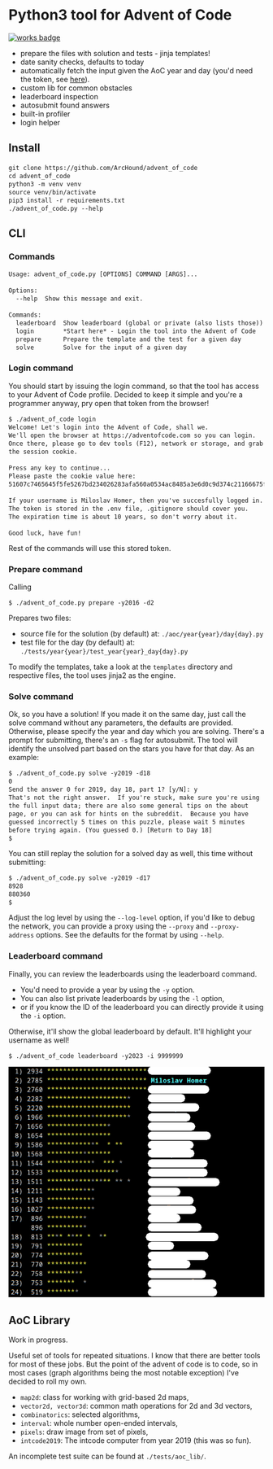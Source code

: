 Python3 tool for Advent of Code
===============================

[![works badge](https://cdn.jsdelivr.net/gh/nikku/works-on-my-machine@v0.2.0/badge.svg)](https://github.com/nikku/works-on-my-machine)

 - prepare the files with solution and tests - jinja templates!
 - date sanity checks, defaults to today
 - automatically fetch the input given the AoC year and day (you'd need the token, see [here](https://github.com/wimglenn/advent-of-code-wim/issues/1)).
 - custom lib for common obstacles
 - leaderboard inspection
 - autosubmit found answers
 - built-in profiler
 - login helper


Install
-------

    git clone https://github.com/ArcHound/advent_of_code
    cd advent_of_code
    python3 -m venv venv
    source venv/bin/activate
    pip3 install -r requirements.txt
    ./advent_of_code.py --help


CLI
---

### Commands

    Usage: advent_of_code.py [OPTIONS] COMMAND [ARGS]...
    
    Options:
      --help  Show this message and exit.
    
    Commands:
      leaderboard  Show leaderboard (global or private (also lists those))
      login        *Start here* - Login the tool into the Advent of Code
      prepare      Prepare the template and the test for a given day
      solve        Solve for the input of a given day
    
### Login command

You should start by issuing the login command, so that the tool has access to your Advent of Code profile. 
Decided to keep it simple and you're a programmer anyway, pry open that token from the browser!

    $ ./advent_of_code login
    Welcome! Let's login into the Advent of Code, shall we.
    We'll open the browser at https://adventofcode.com so you can login.
    Once there, please go to dev tools (F12), network or storage, and grab the session cookie.
     
    Press any key to continue...
    Please paste the cookie value here: 51607c7465645f5fe5267bd234026283afa560a0534ac8485a3e6d0c9d374c21166675f836667e3ef47d2e5237e41337dac74ba7c4b313edd53ffb7b7d273546
     
    If your username is Miloslav Homer, then you've succesfully logged in.
    The token is stored in the .env file, .gitignore should cover you.
    The expiration time is about 10 years, so don't worry about it.
     
    Good luck, have fun!
 
Rest of the commands will use this stored token.

### Prepare command

Calling 

    $ ./advent_of_code.py prepare -y2016 -d2

Prepares two files:  

 - source file for the solution (by default) at: `./aoc/year{year}/day{day}.py`
 - test file for the day (by default) at: `./tests/year{year}/test_year{year}_day{day}.py`

To modify the templates, take a look at the `templates` directory and respective files, the tool uses jinja2 as the engine.

### Solve command

Ok, so you have a solution! 
If you made it on the same day, just call the solve command without any parameters, the defaults are provided. 
Otherwise, please specify the year and day which you are solving.
There's a prompt for submitting, there's an `-s` flag for autosubmit.
The tool will identify the unsolved part based on the stars you have for that day.
As an example:

    $ ./advent_of_code.py solve -y2019 -d18
    0
    Send the answer 0 for 2019, day 18, part 1? [y/N]: y
    That's not the right answer.  If you're stuck, make sure you're using the full input data; there are also some general tips on the about page, or you can ask for hints on the subreddit.  Because you have guessed incorrectly 5 times on this puzzle, please wait 5 minutes before trying again. (You guessed 0.) [Return to Day 18]
    $
    
You can still replay the solution for a solved day as well, this time without submitting:

    $ ./advent_of_code.py solve -y2019 -d17
    8928
    880360
    $

Adjust the log level by using the `--log-level` option,
if you'd like to debug the network, you can provide a proxy using the `--proxy` and `--proxy-address` options.
See the defaults for the format by using `--help`.


### Leaderboard command

Finally, you can review the leaderboards using the leaderboard command.

 - You'd need to provide a year by using the `-y` option.
 - You can also list private leaderboards by using the `-l` option,
 - or if you know the ID of the leaderboard you can directly provide it using the `-i` option.

Otherwise, it'll show the global leaderboard by default.
It'll highlight your username as well!

    $ ./advent_of_code leaderboard -y2023 -i 9999999

![leaderboard](leaderboard_ex.png)


AoC Library
-----------

Work in progress.

Useful set of tools for repeated situations.
I know that there are better tools for most of these jobs.
But the point of the advent of code is to code, so in most cases (graph algorithms being the most notable exception) I've decided to roll my own.

 - `map2d`: class for working with grid-based 2d maps,
 - `vector2d, vector3d`: common math operations for 2d and 3d vectors,
 - `combinatorics`: selected algorithms,
 - `interval`: whole number open-ended intervals,
 - `pixels`: draw image from set of pixels,
 - `intcode2019`: The intcode computer from year 2019 (this was so fun).

An incomplete test suite can be found at `./tests/aoc_lib/`. 
